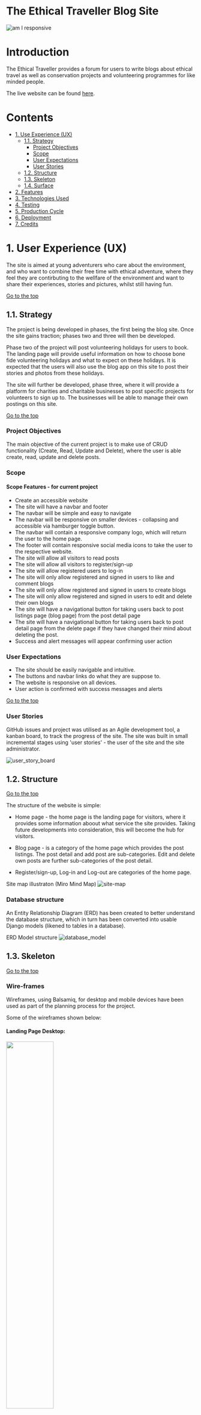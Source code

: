 # The Ethical Traveller Blog Site

![am I responsive](/static/images/am_i_responsive.PNG)

# Introduction
The Ethical Traveller provides a forum for users to write blogs about ethical travel as well as
conservation projects and volunteering programmes for like minded people.

The live website can be found [here](https://the-ethical-traveller.herokuapp.com/).

# Contents

-   [1. Use Experience (UX)](#ux)
    -  [1.1. Strategy](#strategy)
        -  [Project Objectives](#project-objectives)
        -  [Scope](#scope)
        -  [User Expectations](#user-expectations)
        -  [User Stories](#user-stories)
    -  [1.2. Structure](#structure)
    -  [1.3. Skeleton](#skeleton)
    -  [1.4. Surface](#surface)
-   [2. Features](#features)
-   [3. Technologies Used](#technologies-used)
-   [4. Testing](#testing)
-   [5. Production Cycle](#production-cycle)
-   [6. Deployment](#deployment)
-   [7. Credits](#credits)

# 1. User Experience (UX)
The site is aimed  at young adventurers who care about the environment, and who want to combine their free time with ethical adventure, where they feel they are contirbuting to the wellfare of the environment and want to share their experiences, stories and pictures, whilst still having fun.

[Go to the top](#contents)

## 1.1. Strategy
The project is being developed in phases, the first being the blog site. Once the site gains traction; phases two and three will then be developed.

Phase two of the project will post volunteering holidays for users to book. The landing page will provide useful information on how to choose bone fide volunteering holidays and what to expect on these holidays. It is expected that the users will also use the blog app on this site to post their stories and photos from these holidays.

The site will further be developed, phase three, where it will provide a platform for charities and charitable businesses to post specific projects for volunteers to sign up to. The businesses will be able to manage their own postings on this site.

[Go to the top](#contents)
<br>
### Project Objectives

The main objective of the current project is to make use of CRUD functionality (Create, Read, Update and Delete), where the user is able create, read, update and delete posts.
<br>

### Scope
#### Scope Features - for current project
-   Create an accessible website
-   The site will have a navbar and footer
-   The navbar will be simple and easy to navigate
-   The navbar will be responsive on smaller devices - collapsing and accessible via hamburger toggle button. 
-   The navbar will contain a responsive company logo, which will return the user to the home page.
-   The footer will contain responsive social media icons to take the user to the respective website.
-  The site will allow all visitors to read posts
- The site will allow all visitors to register/sign-up
- The site will allow registered users to log-in
- The site will only allow registered and signed in users to like and comment blogs
- The site will only allow registered and signed in users to create blogs
- The site will only allow registered and signed in users to edit and delete their own blogs
- The site will have a navigational button for taking users back to post listings page (blog page) from the post detail page
- The site will have a navigational button for taking users back to post detail page from the delete page if they have changed their mind about deleting the post.
- Success and alert messages will appear confirming user action 
### User Expectations
- The site should be easily navigable and intuitive. 
- The buttons and navbar links do what they are suppose to.
- The website is responsive on all devices.
- User action is confirmed with success messages and alerts

[Go to the top](#contents)
### User Stories
GitHub issues and project was utilised as an Agile development tool, a kanban board, to track the progress of the site. The site was built in small incremental stages using 'user stories' - the user of the site and the site administrator.
<br/>

![user_story_board](/static/images/user_stories.PNG)

## 1.2. Structure

[Go to the top](#table-of-contents)

The structure of the website is simple:

- Home page - the home page is the landing page for visitors, where it provides some information aboout what service the site provides. Taking future developments into consideration, this will become the hub for visitors.

- Blog page - is a category of the home page which provides the post listings. The post detail and add post are sub-categories. Edit and delete own posts are further sub-categories of the post detail.

- Register/sign-up, Log-in and Log-out are categories of the home page.

Site map illustraton (Miro Mind Map)
![site-map](/static/images/ethicaltraveller_sitemap.PNG)
<br/>
### Database structure
An Entity Relationship Diagram (ERD) has been created to better understand the database structure, which in turn has been converted into usable Django models (likened to tables in a database).

ERD Model structure
![database_model](/static/images/ethicaltraveller_erd.PNG)

## 1.3. Skeleton

[Go to the top](#contents)

### Wire-frames
Wireframes, using Balsamiq, for desktop and mobile devices have been used as part of the planning process for the project.

Some of the wireframes shown below:

#### Landing Page Desktop:

<img src="./static/images/landing-page.png" width="50%" height="50%">
<br/>
<br/>

#### Landing Page Mobile:

<img src="./static/images/smaller-device-landing-page.png" width="50%" height="50%">

#### Blog Page Desktop:

<img src="./static/images/blog-dashboard.png" width="50%" height="50%">

#### Blog Page Mobile:

<img src="./static/images/smaller-device-blog-dashboard.png" width="50%" height="50%">

#### Blog Detail Desktop:

<img src="./static/images/blog.png" width="50%" height="50%">

#### Blog Detail Mobile:

<img src="./static/images/smaller-device-blog.png" width="50%" height="50%">

#### Add Blog Desktop:

<img src="./static/images/add-blog.png" width="50%" height="50%">

#### Add Blog Mobile:

<img src="./static/images/smaller-device-add-blog.png" width="50%" height="50%">

## 1.4. Surface
[Go to the top](#contents)

The website provides a simple visual effect with contrast, to prevent the user being distracted.

### Colour
The colour palette chosen for this project was inspired by a forest scene, which has complimentray hues of green and stone, not too disimilar to the hero image on the landing page.

##### Colour palette

<img src="./static/images/colour-palette.jpg" width="50%" height="50%">

Sitting in the middle of the spectrum, green is the color of balance, which represents nature, health and freshness, and is most associated with 'ecoism'. Green is also considered to be calming and restful.

### Logo
The logo was created using Wix Logo Maker. The above colour palette was used for the colours of the logo.
<br><br>

#### Logo
<img src="./static/images/eithical_traveller_logo.jpg" width="50%" height="50%">

<br><br>

### Fonts

The font, Roboto and Lato, have been used which has provided simplicity to the website and legibility, especially to large blocks of text.

# 2. Features

[Go to the top](#contents)

### Navbar
The navbar is the same on all pages, and provides a responsive logo which takes you back to the home page. The navigation list collapses for smaller devices and can be viewed by clicking on a 'hamburger' toggle button.

The navbar only provides navigation to the Blog page, Register page and Login page, when the user first lands on the website.

<img src="./static/images/navbar_loggedout.PNG" width="50%" height="50%">

Once the user has signed-up or logged-in, then the navbar changes to provide an Add Blog page and a Logout page. The Register and Login pages disappear.
<br/>

<img src="./static/images/navbar.PNG" width="50%" height="50%">


#### Collapsed navbar
<img src="./static/images/collapsed_navbar.PNG" width="50%" height="50%">

The footer appears on all pages and has responsive social media icons, which, when clicked, take you to their respective websites.

<img src="./static/images/footer.PNG" width="50%" height="50%">

The logo, which is located within the navbar, is fully responsive and provides the user a link to the home page from whereever they are on the site. 
### Register Page

<img src="./static/images/signup_page.PNG" width="50%" height="50%">

The Register page is simple signup form, taken from Django allauth, that requires user input. If the user is already signed up and tries again, he/she will be alerted that 'A user with that username already exists'. If the required fields are left blank, then the user will be prompted to fill in the fields.

<img src="./static/images/signup.PNG" width="50%" height="50%">

### Login & Logout Page
The login page, again was taken from Django allauth, is a simple form that requires user input. If data is omitted from the required fields, the user is prompted to fill them in. After the user logs in a success message flashes up confirming the successful login.

<img src="./static/images/signin.PNG" width="50%" height="50%">

The logout page is extremely simple - it enquires if the user is sure that they want to sign out and has a sign out button. Upon signing out the user receives a confirmation of suceesfully signing out.

<img src="./static/images/signout.PNG" width="50%" height="50%">

### Commenting & Likes

Users can only comment and like posts if they are registered and logged in. They are not given the opportunity to comment or like if they have not signed-in.

### Edit & Deleting Posts
The user is only permitted to edit or delete their own posts. If they attempt to either edit or delete someone elses post a message will be displayed telling them that they not the author of the post and therefore not permitted to edit or delete the post.

<img src="./static/images/edit_delete.PNG" width="50%" height="50%">
<img src="./static/images/edit_no_allowed.PNG" width="50%" height="50%">
<img src="./static/images/delete_not_allowed.PNG" width="50%" height="50%">

The back buttons take you back to the previous page.
### Add Blog Page
The user is only able to add a blog once registed and signed-in. The form is fairly simple and intuitive. 

The content text area has 'Summernote' to allow the user to format their blog as they wish.

The images, once uploaded, are stored in Cloudinary.

The slug field, although not visible, is still ctivate in the background to provide a unique value to the post, and is the slugification of the title.

<img src="./static/images/add_blog.PNG" width="50%" height="50%">
<br/><br/>

# 3. Technologies Used

[Go to the top](#contents)

-   HTML5 - basic structure of the site
-   CSS3 - style to the site
-   JavaScript - small amount to provide a time set to some of the success messages.
-   Python - backend functionality
-   Boostrap - inline styling and icons
-   Django library and templates
-   PostgreSQL - data storage (databases)
-   Gitpod - version control
-   Balsamiq - wireframes
-   Google Fonts - font style
-   GitHub - repository
-   Cloudinary - image storage
-   Miro - mind map to map site structure
-   Wix Logo Maker - logo
-   Heroku - host provider

# 4. Testing

[Go to the top](#contents)

#### Lighthouse & Sitemprove

Lighthouse and Siteimprove were used to check the accessibility of the site.

#### Siteimprove
<img src="./static/images/siteimprove.PNG" width="50%" height="50%">

#### Lighthouse Desktop
<img src="./static/images/lighthouse_desktop.PNG" width="50%" height="50%">

#### Lighthouse Mobile
<img src="./static/images/lighthouse_mobile.PNG" width="50%" height="50%">

W3C Markup was used to check for errors in the HTML (Templates) pages. The files incorporated Django templates, so it would have been difficult to get any meaningful results. I used inspect source on the actual website and copied the full HTML and ran it through the validator.

#### Home Page
<img src="./static/images/index_errors.PNG" width="50%" height="50%">

#### Post Detail
<img src="./static/images/post_detail_errors.PNG" width="50%" height="50%">

#### Update Post
<img src="./static/images/update_post_error_1.PNG" width="50%" height="50%">
<img src="./static/images/update_post_error_2.PNG" width="50%" height="50%">
<img src="./static/images/update_post_error_3.PNG" width="50%" height="50%">

The CSS Code was checked through W£C CSS (jigsaw)

<img src="./static/images/css_warning.PNG" width="50%" height="50%">

Java Script was tested via JSHint

<img src="./static/images/javascript_warning.PNG" width="50%" height="50%">

Under normal circumstances, Python would have been validated via PEP8 Online, but the site was down and could not be used. The code was, therefore validated by installing pycodestyle, which highlighted any errors.

The various issues that came to light during the validation process were dealt with. A chart below shows the final outcome.

<img src="./static/images/validation_chart.PNG" width="50%" height="50%">

## Manual Testing
The site has been tested in the following browsers, without any problems:

- Google Chrome
- Firefox
- Microsoft Edge

It has also been tested on these devices:
-   Samsung J6
-   Surface Pro
-   Kindle Fire Tablet

The responsiveness was also tested in dev tools different device sizes, without problems. 

The features were tested on the devices as follows:

- The logo 'links' back to the home page
- The social media links to their respective websites
- When logging in the success message flashes up
- When trying to edit another user's post, a message notifies the user that they are not permitted to edit the post as I am not the author of the post
- When trying to delete another user's post a message states that deletion of the post is not permitted as I am not the author of the post
- When trying to edit my own post, the site allows me to by taking me to the Edit Page
- When trying to delete my own post the site allows me to by taking me to the delete page, but requires confirmation.
- The back buttons take me back to the previous page
- The site allows me to add a post successfully and shows a success message
- On deletion of a post the post simply disappears

# 5. Production Cycle

[Go to the top](#contents)

### Project Checklist
- Install Django and the supporting libraries
    -  Install Django and Gunicorn (used to run project on Heroku)
    - Install support libraries psycopg2 (PostgreSQL) and Cloudinary (for storage of images)
    - Create the requirements.txt file (includes project's dependencies enabling the running of the project on Heroku)

### Pre-Production Deployment
- Create a blank Django Project
    - Create a new project
    - Create the app
    - Add blog to the installed apps in settings.py
    - Migrate all new changes to the database
    - Run the server to test

- Setup project to use Cloudinary and PostgreSQL
    - Create new Heroku app
        - Select New
        - Select create new app
        - Enter a relevant app name
        - Select appropriate region
        - Select the create app button

    - Attach PostgreSQL database
        - In Heroku go to resources
        - Search for Postgres in the add-ons box
        - Select Heroku Postgres
        - Submit order form

    - Prepare the environment and settings.py file
        - Create env.py file
        - Add DATABASE_URL with the Postgres URL from Heroku
        - Add SECRET_KEY with a randomly generated key
        - Add SECRET_KEY and generated key to the config vars in Heroku
        - Add if statement to settings.py to prevent the production server from erroring
        - Replace insecure key with the environment variable for the SECRET_KEY
        - Add Heroku database as the back end
        - Migrate changes to new database

    - Static media files stored on Cloudinary
        - From the Cloudinary dashboard, copy the API Environment variable
        - In the settings.py file create a new environment variable for CLOUDINARY_URL
        - Add the CLOUDINARY_URL variable to Heroku
        - Add a temporary config var for DISABLE_COLLECTSTATIC
        - In settings.py add Cloudinary as an installed app
        - Add static and media file variables
        - Add templates directory
        - Change DIR's key to point to TEMPALTES_DIR
        - Add Heroku hostname to allowed hosts
        - Create directories for media, static and templates in the project workspace
        - Create a Procfile

- Deploy empty project to Heroku

# 6. Deployment

[Go to the top](#contents)

- Set debug = False in my settings.py file. This prevents Django giving verbose error pages with traceback, which reveals a lot about the code and is open to attackers 
- Add below debug = False: X_FRAME_OPTIONS = "SAMEORGIN". This enables the Summernote editor to work when the project is deployed.
- Save all files, commit and push to GitHub
- In Heroku, remove the DISABLE_COLLECTSTATIC config var.
- In the deploy tab, go to the manual deploy sections and click deploy branch.

I initially had a problem with deployment, which was resolved by adding a runtime.txt file and noting a version of python-3.9.14, which declared to Heroku the version of python it should use. I also had to re-copy the config vars from Heroku into my project as they had changed.

# 7. Credits

[Go to the top](#contents)

The images were taken from Adobe Stock on a free trial period

For the base of my project I referred to and used some code from the Code Institute walk along project as a template

I obtained assistance from the Slack Community and Code Institute Tutor Support

I also used the internet to search for answers to coding problems

My Mentor, Marcel Mulder for his guidance and support